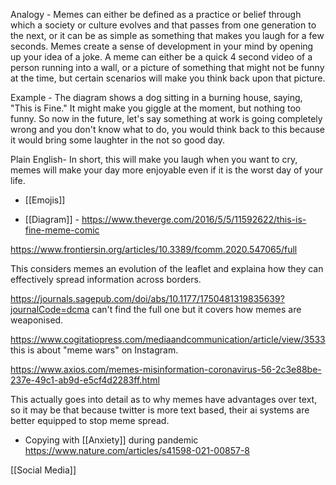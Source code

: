 Analogy - Memes can either be defined as a practice or belief through
which a society or culture evolves and that passes from one generation
to the next, or it can be as simple as something that makes you laugh
for a few seconds. Memes create a sense of development in your mind by
opening up your idea of a joke. A meme can either be a quick 4 second
video of a person running into a wall, or a picture of something that
might not be funny at the time, but certain scenarios will make you
think back upon that picture.

Example - The diagram shows a dog sitting in a burning house, saying,
"This is Fine." It might make you giggle at the moment, but nothing too
funny. So now in the future, let's say something at work is going
completely wrong and you don't know what to do, you would think back to
this because it would bring some laughter in the not so good day.

Plain English- In short, this will make you laugh when you want to cry,
memes will make your day more enjoyable even if it is the worst day of
your life.

  - [[Emojis]]

  - [[Diagram]] -
    https://www.theverge.com/2016/5/5/11592622/this-is-fine-meme-comic

https://www.frontiersin.org/articles/10.3389/fcomm.2020.547065/full

This considers memes an evolution of the leaflet and explaina how they
can effectively spread information across borders.

https://journals.sagepub.com/doi/abs/10.1177/1750481319835639?journalCode=dcma
can't find the full one but it covers how memes are weaponised.

https://www.cogitatiopress.com/mediaandcommunication/article/view/3533
this is about "meme wars" on Instagram.

https://www.axios.com/memes-misinformation-coronavirus-56-2c3e88be-237e-49c1-ab9d-e5cf4d2283ff.html

This actually goes into detail as to why memes have advantages over
text, so it may be that because twitter is more text based, their ai
systems are better equipped to stop meme spread.

  - Copying with [[Anxiety]] during pandemic
    https://www.nature.com/articles/s41598-021-00857-8

[[Social Media]]